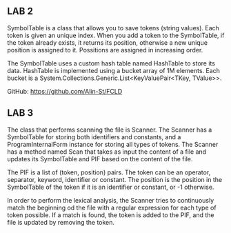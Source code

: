 ﻿## LAB 2

SymbolTable is a class that allows you to save tokens (string values). Each token is given an unique index.
When you add a token to the SymbolTable, if the token already exists, it returns its position, otherwise a new
unique position is assigned to it. Possitions are assigned in increasing order.

The SymbolTable uses a custom hash table named HashTable to store its data. HashTable is implemented using a
bucket array of 1M elements. Each bucket is a System.Collections.Generic.List<KeyValuePair<TKey, TValue>>.

GitHub: https://github.com/Alin-St/FCLD

## LAB 3
The class that performs scanning the file is Scanner. The Scanner has a SymbolTable for storing both identifiers and constants,
and a ProgramInternalForm instance for storing all types of tokens. The Scanner has a method named Scan that takes as input the
content of a file and updates its SymbolTable and PIF based on the content of the file.

The PIF is a list of (token, position) pairs. The token can be an operator, separator, keyword, identifier or constant. The position
is the position in the SymbolTable of the token if it is an identifier or constant, or -1 otherwise.

In order to perform the lexical analysis, the Scanner tries to continuously match the beginning od the file with a regular expression
for each type of token possible. If a match is found, the token is added to the PIF, and the file is updated by removing the token.
